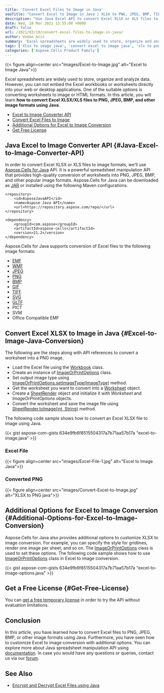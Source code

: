```yaml
---
title: 'Convert Excel Files to Image in Java'
seoTitle: "Convert Excel to Image in Java | XLSX to PNG, JPEG, BMP, TIFF and etc"
description: "Use Java Excel API to convert Excel XLSX or XLS files to PNG, JPEG, BMP, TIFF and other image formats using Java. Customized Excel to image conversion."
date: Wed, 10 Mar 2021 13:55:00 +0000
draft: false
url: /2021/03/10/convert-excel-files-to-image-in-java/
author: Usman Aziz
summary: 'Excel spreadsheets are widely used to store, organize and analyze data. However, you can not embed the Excel workbooks or worksheets directly into your web or desktop applications. One of the suitable options is converting worksheets to image or HTML formats. In this article, you will learn **how to convert Excel XLSX/XLS files to PNG, JPEG, BMP, and other image formats using Java**.'
tags: ['Xlsx to image java', 'convert excel to image java', 'xls to png java', 'xlsx to jpeg java', 'xlsx to png java']
categories: ['Aspose.Cells Product Family']
---
```




{{< figure align=center src="images/Excel-to-Image.jpg" alt="Excel to Image Java">}}


Excel spreadsheets are widely used to store, organize and analyze data. However, you can not embed the Excel workbooks or worksheets directly into your web or desktop applications. One of the suitable options is converting worksheets to image or HTML formats. In this article, you will learn **how to convert Excel XLSX/XLS files to PNG, JPEG, BMP, and other image formats using Java**.

*   [Excel to Image Converter API][1]
*   [Convert Excel Files to Image][2]
*   [Additional Options for Excel to Image Conversion][3]
*   [Get Free License][4]

## Java Excel to Image Converter API {#Java-Excel-to-Image-Converter-API}

In order to convert Excel XLSX or XLS files to image formats, we'll use [Aspose.Cells for Java][5] API. It is a powerful spreadsheet manipulation API that provides high-quality conversion of worksheets into PNG, JPEG, BMP, and other popular image formats. Aspose.Cells for Java can be downloaded as [JAR][6] or installed using the following Maven configurations.

```
<repository>
    <id>AsposeJavaAPI</id>
    <name>Aspose Java API</name>
    <url>https://repository.aspose.com/repo/</url>
</repository>
```
```
<dependency>
    <groupId>com.aspose</groupId>
    <artifactId>aspose-cells</artifactId>
    <version>21.2</version>
</dependency>
```

Aspose.Cells for Java supports conversion of Excel files to the following image formats:

*   [EMF][7]
*   [WMF][8]
*   [JPEG][9]
*   [PNG][10]
*   [BMP][11]
*   [GIF][12]
*   [TIFF][13]
*   [SVG][14]
*   [GLTF][15]
*   PICT
*   SVM
*   Office Compatible EMF

## Convert Excel XLSX to Image in Java {#Excel-to-Image-Java-Conversion}

The following are the steps along with API references to convert a worksheet into a PNG image.

*   Load the Excel file using the [Workbook][16] class.
*   Create an instance of [ImageOrPrintOptions][17] class.
*   Set output image type using [ImageOrPrintOptions.setImageType(ImageType)][18] method.
*   Get the worksheet you want to convert into a [Worksheet][19] object.
*   Create a [SheetRender][20] object and initialize it with _Worksheet_ and _ImageOrPrintOptions_ objects.
*   Convert the worksheet and save the image file using [SheetRender.toImage(int, String)][21] method.

The following code sample shows how to convert an Excel XLSX file to image using Java.

{{< gist aspose-com-gists 634e9fb6f8515504317a7b71aa57b17a "excel-to-image.java" >}}

### Excel File



{{< figure align=center src="images/Excel-File-1.jpg" alt="Excel to Image Java">}}


### Converted PNG



{{< figure align=center src="images/Convert-Excel-to-Image.jpg" alt="XLSX to PNG java">}}


## Additional Options for Excel to Image Conversion {#Additional-Options-for-Excel-to-Image-Conversion}

Aspose.Cells for Java also provides additional options to customize XLSX to image conversion. For example, you can specify the style for gridlines, render one image per sheet, and so on. The [ImageOrPrintOptions][22] class is used to set these options. The following code sample shows how to use [ImageOrPrintOptions][23] class in Excel to image conversion.

{{< gist aspose-com-gists 634e9fb6f8515504317a7b71aa57b17a "excel-to-image-options.java" >}}

## Get a Free License {#Get-Free-License}

You can [get a free temporary license][24] in order to try the API without evaluation limitations.

## Conclusion

In this article, you have learned how to convert Excel files to PNG, JPEG, BMP, or other image formats using Java. Furthermore, you have seen how to customize Excel to image conversion with additional options. You can explore more about Java spreadsheet manipulation API using [documentation][25]. In case you would have any questions or queries, contact us via our [forum][26].

## See Also

*   [Encrypt and Decrypt Excel Files using Java][27]




[1]: #Java-Excel-to-Image-Converter-API
[2]: #Excel-to-Image-Java-Conversion
[3]: #Additional-Options-for-Excel-to-Image-Conversion
[4]: #Get-Free-License
[5]: https://products.aspose.com/cells/java
[6]: https://downloads.aspose.com/cells/java
[7]: https://docs.fileformat.com/image/emf/
[8]: https://docs.fileformat.com/image/wmf/
[9]: https://docs.fileformat.com/image/jpeg/
[10]: https://docs.fileformat.com/image/png/
[11]: https://docs.fileformat.com/image/bmp/
[12]: https://docs.fileformat.com/image/gif/
[13]: https://docs.fileformat.com/image/tiff/
[14]: https://docs.fileformat.com/page-description-language/svg/
[15]: https://docs.fileformat.com/3d/gltf/
[16]: https://apireference.aspose.com/cells/java/com.aspose.cells/Workbook
[17]: https://apireference.aspose.com/cells/java/com.aspose.cells/ImageOrPrintOptions
[18]: https://apireference.aspose.com/cells/java/com.aspose.cells/imageorprintoptions#ImageType
[19]: https://apireference.aspose.com/cells/java/com.aspose.cells/Worksheet
[20]: https://apireference.aspose.com/cells/java/com.aspose.cells/SheetRender
[21]: https://apireference.aspose.com/cells/java/com.aspose.cells/sheetrender#toImage(int,%20java.lang.String)
[22]: https://apireference.aspose.com/cells/java/com.aspose.cells/ImageOrPrintOptions
[23]: https://apireference.aspose.com/cells/java/com.aspose.cells/ImageOrPrintOptions
[24]: https://purchase.aspose.com/temporary-license
[25]: https://docs.aspose.com/cells/java/getting-started/
[26]: https://forum.aspose.com/
[27]: https://blog.aspose.com/2021/02/02/encrypt-and-decrypt-excel-files-using-java/





